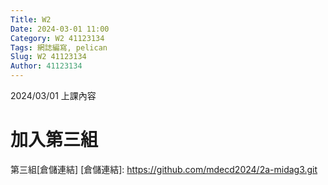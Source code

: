 ```yaml
---
Title: W2
Date: 2024-03-01 11:00
Category: W2 41123134
Tags: 網誌編寫, pelican
Slug: W2 41123134
Author: 41123134
---
```


2024/03/01 上課內容

<!-- PELICAN_END_SUMMARY -->

# 加入第三組
第三組[倉儲連結]
[倉儲連結]: https://github.com/mdecd2024/2a-midag3.git
